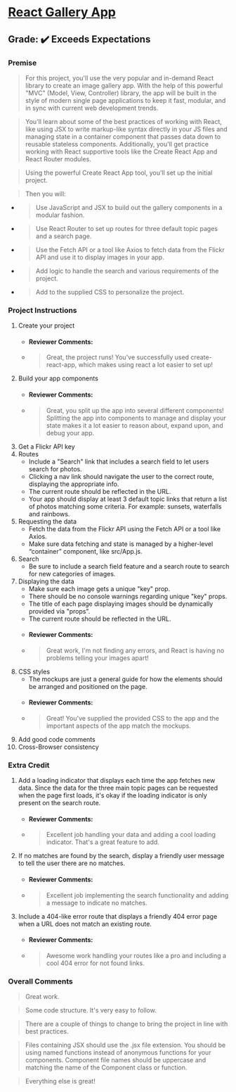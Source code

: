 # [React Gallery App](https://react-gallery-app-gs.herokuapp.com/)
## **Grade:** :heavy_check_mark: Exceeds Expectations
### **Premise** 
>For this project, you'll use the very popular and in-demand React library to create an image gallery app. With the help of this powerful "MVC" (Model, View, Controller) library, the app will be built in the style of modern single page applications to keep it fast, modular, and in sync with current web development trends.

>You'll learn about some of the best practices of working with React, like using JSX to write markup-like syntax directly in your JS files and managing state in a container component that passes data down to reusable stateless components. Additionally, you'll get practice working with React supportive tools like the Create React App and React Router modules.

>Using the powerful Create React App tool, you'll set up the initial project.

>Then you will:

 - >Use JavaScript and JSX to build out the gallery components in a modular fashion.
 - >Use React Router to set up routes for three default topic pages and a search page.
 - >Use the Fetch API or a tool like Axios to fetch data from the Flickr API and use it to display images in your app.
 - >Add logic to handle the search and various requirements of the project.
 - >Add to the supplied CSS to personalize the project.
### **Project Instructions**
1. Create your project
   - #### Reviewer Comments:
   - > Great, the project runs! You've successfully used create-react-app, which makes using react a lot easier to set up!
2. Build your app components
   - #### Reviewer Comments:
   - > Great, you split up the app into several different components! Splitting the app into components to manage and display your state makes it a lot easier to reason about, expand upon, and debug your app.
3. Get a Flickr API key
4. Routes
   - Include a "Search" link that includes a search field to let users search for photos.
   - Clicking a nav link should navigate the user to the correct route, displaying the appropriate info.
   - The current route should be reflected in the URL.
   - Your app should display at least 3 default topic links that return a list of photos matching some criteria. For example: sunsets, waterfalls and rainbows.
5. Requesting the data
   - Fetch the data from the Flickr API using the Fetch API or a tool like Axios.
   - Make sure data fetching and state is managed by a higher-level “container” component, like src/App.js.
6. Search
   - Be sure to include a search field feature and a search route to search for new categories of images.
7. Displaying the data
   - Make sure each image gets a unique "key" prop.
   - There should be no console warnings regarding unique "key" props.
   - The title of each page displaying images should be dynamically provided via "props".
   - The current route should be reflected in the URL.
   - #### Reviewer Comments:
   - > Great work, I'm not finding any errors, and React is having no problems telling your images apart!
8. CSS styles
   - The mockups are just a general guide for how the elements should be arranged and positioned on the page.
   - #### Reviewer Comments:
   - > Great! You've supplied the provided CSS to the app and the important aspects of the app match the mockups.
9. Add good code comments
10. Cross-Browser consistency
### Extra Credit
1. Add a loading indicator that displays each time the app fetches new data. Since the data for the three main topic pages can be requested when the page first loads, it's okay if the loading indicator is only present on the search route.
   - #### Reviewer Comments:
   - > Excellent job handling your data and adding a cool loading indicator. That's a great feature to add.
2. If no matches are found by the search, display a friendly user message to tell the user there are no matches.
   - #### Reviewer Comments:
   - > Excellent job implementing the search functionality and adding a message to indicate no matches.
3. Include a 404-like error route that displays a friendly 404 error page when a URL does not match an existing route.
   - #### Reviewer Comments:
   - > Awesome work handling your routes like a pro and including a cool 404 error for not found links.
### Overall Comments
> Great work.

> Some code structure. It's very easy to follow.

> There are a couple of things to change to bring the project in line with best practices.

> Files containing JSX should use the .jsx file extension. You should be using named functions instead of anonymous functions for your components. Component file names should be uppercase and matching the name of the Component class or function.

> Everything else is great!
